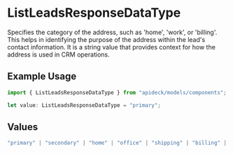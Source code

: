 # ListLeadsResponseDataType

Specifies the category of the address, such as 'home', 'work', or 'billing'. This helps in identifying the purpose of the address within the lead's contact information. It is a string value that provides context for how the address is used in CRM operations.

## Example Usage

```typescript
import { ListLeadsResponseDataType } from "apideck/models/components";

let value: ListLeadsResponseDataType = "primary";
```

## Values

```typescript
"primary" | "secondary" | "home" | "office" | "shipping" | "billing" | "other"
```
